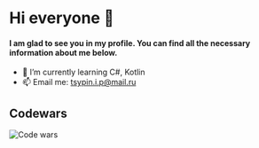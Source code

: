 # Hi everyone 👋
#### I am glad to see you in my profile. You can find all the necessary information about me below.

- 🌱 I’m currently learning C#, Kotlin
- 📫 Email me: tsypin.i.p@mail.ru

## Codewars

![Code wars](https://www.codewars.com/users/Dedicated407/badges/large)
<!--
***

![Top Languages](https://github-readme-stats.vercel.app/api/top-langs/?username=dedicated407&count_private=false&langs_count=8&layout=compact&title_color=2F7FEC&icon_color=79ff97&text_color=9f9f9f&bg_color=151515&theme=cobalt)

***

**Dedicated407/Dedicated407** is a ✨ _special_ ✨ repository because its `README.md` (this file) appears on your GitHub profile.

Here are some ideas to get you started:

- 🔭 I’m currently working on ...
- 🌱 I’m currently learning ...
- 👯 I’m looking to collaborate on ...
- 🤔 I’m looking for help with ...
- 💬 Ask me about ...
- 📫 How to reach me: ...
- 😄 Pronouns: ...
- ⚡ Fun fact: ...
-->
